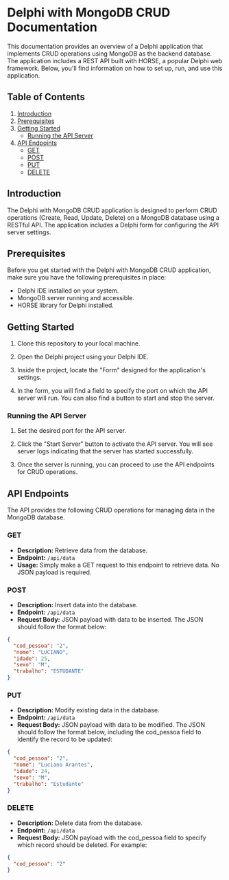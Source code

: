 # Delphi with MongoDB CRUD Documentation

This documentation provides an overview of a Delphi application that implements CRUD operations using MongoDB as the backend database. The application includes a REST API built with HORSE, a popular Delphi web framework. Below, you'll find information on how to set up, run, and use this application.

## Table of Contents

1. [Introduction](#introduction)
2. [Prerequisites](#prerequisites)
3. [Getting Started](#getting-started)
   - [Running the API Server](#running-the-api-server)
4. [API Endpoints](#api-endpoints)
   - [GET](#get)
   - [POST](#post)
   - [PUT](#put)
   - [DELETE](#delete)

## Introduction

The Delphi with MongoDB CRUD application is designed to perform CRUD operations (Create, Read, Update, Delete) on a MongoDB database using a RESTful API. The application includes a Delphi form for configuring the API server settings.

## Prerequisites

Before you get started with the Delphi with MongoDB CRUD application, make sure you have the following prerequisites in place:

- Delphi IDE installed on your system.
- MongoDB server running and accessible.
- HORSE library for Delphi installed.

## Getting Started

1. Clone this repository to your local machine.

2. Open the Delphi project using your Delphi IDE.

3. Inside the project, locate the "Form" designed for the application's settings.

4. In the form, you will find a field to specify the port on which the API server will run. You can also find a button to start and stop the server.

### Running the API Server

1. Set the desired port for the API server.

2. Click the "Start Server" button to activate the API server. You will see server logs indicating that the server has started successfully.

3. Once the server is running, you can proceed to use the API endpoints for CRUD operations.

## API Endpoints

The API provides the following CRUD operations for managing data in the MongoDB database.

### GET

- **Description:** Retrieve data from the database.
- **Endpoint:** `/api/data`
- **Usage:** Simply make a GET request to this endpoint to retrieve data. No JSON payload is required.

### POST

- **Description:** Insert data into the database.
- **Endpoint:** `/api/data`
- **Request Body:** JSON payload with data to be inserted. The JSON should follow the format below:

```json
{
  "cod_pessoa": "2",
  "nome": "LUCIANO",
  "idade": 25,
  "sexo": "M",
  "trabalho": "ESTUDANTE"
}
```

### PUT

- **Description:** Modify existing data in the database.
- **Endpoint:** `/api/data`
- **Request Body:** JSON payload with data to be modified. The JSON should follow the format below, including the cod_pessoa field to identify the record to be updated:

```json
{
  "cod_pessoa": "2",
  "nome": "Luciano Arantes",
  "idade": 24,
  "sexo": "M",
  "trabalho": "Estudante"
}
```
### DELETE

- **Description:** Delete data from the database.
- **Endpoint:** `/api/data`
- **Request Body:** JSON payload with the cod_pessoa field to specify which record should be deleted. For example:

```json
{
  "cod_pessoa": "2"
}
```
